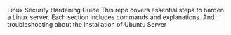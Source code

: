 Linux Security Hardening Guide
This repo covers essential steps to harden a Linux server. Each section includes commands and explanations. And troubleshooting about the installation of Ubuntu Server
